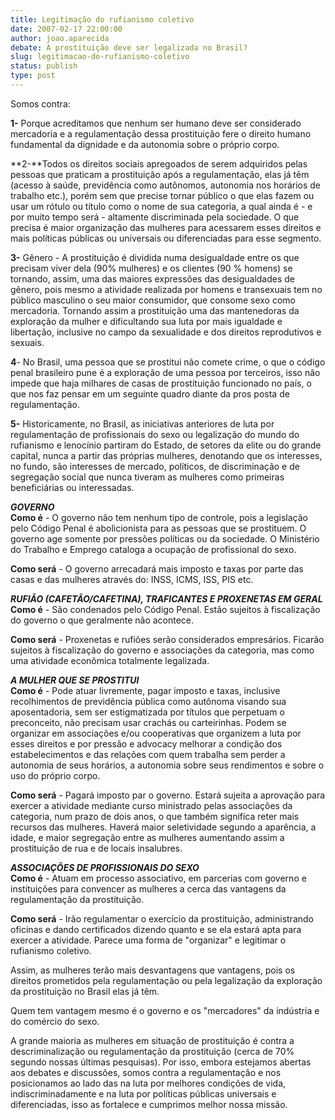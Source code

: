 ```yaml
---
title: Legitimação do rufianismo coletivo
date: 2007-02-17 22:00:00
author: joao.aparecida
debate: A prostituição deve ser legalizada no Brasil?
slug: legitimacao-do-rufianismo-coletivo
status: publish 
type: post
---
```


  
Somos contra:  
  
**1-** Porque acreditamos que nenhum ser humano deve ser considerado mercadoria e a regulamentação dessa prostituição fere o direito humano fundamental da dignidade e da autonomia sobre o próprio corpo.  
  
**2-**Todos os direitos sociais apregoados de serem adquiridos pelas pessoas que praticam a prostituição após a regulamentação, elas já têm (acesso à saúde, previdência como autônomos, autonomia nos horários de trabalho etc.), porém sem que precise tornar público o que elas fazem ou usar um rótulo ou título como o nome de sua categoria, a qual ainda é - e por muito tempo será - altamente discriminada pela sociedade. O que precisa é maior organização das mulheres para acessarem esses direitos e mais políticas públicas ou universais ou diferenciadas para esse segmento.  
  
**3-** Gênero - A prostituição é dividida numa desigualdade entre os que precisam viver dela (90% mulheres) e os clientes (90 % homens) se tornando, assim, uma das maiores expressões das desigualdades de gênero, pois mesmo a atividade realizada por homens e transexuais tem no público masculino o seu maior consumidor, que consome sexo como mercadoria. Tornando assim a prostituição uma das mantenedoras da exploração da mulher e dificultando sua luta por mais igualdade e libertação, inclusive no campo da sexualidade e dos direitos reprodutivos e sexuais.  
  
**4**- No Brasil, uma pessoa que se prostitui não comete crime, o que o código penal brasileiro pune é a exploração de uma pessoa por terceiros, isso não impede que haja milhares de casas de prostituição funcionado no país, o que nos faz pensar em um seguinte quadro diante da pros posta de regulamentação.  
  
**5-** Historicamente, no Brasil, as iniciativas anteriores de luta por regulamentação de profissionais do sexo ou legalização do mundo do rufianismo e lenocínio partiram do Estado, de setores da elite ou do grande capital, nunca a partir das próprias mulheres, denotando que os interesses, no fundo, são interesses de mercado, políticos, de discriminação e de segregação social que nunca tiveram as mulheres como primeiras beneficiárias ou interessadas.  
  
***GOVERNO***  
**Como é** - O governo não tem nenhum tipo de controle, pois a legislação pelo Código Penal é abolicionista para as pessoas que se prostituem. O governo age somente por pressões políticas ou da sociedade. O Ministério do Trabalho e Emprego cataloga a ocupação de profissional do sexo.  
  
**Como será** - O governo arrecadará mais imposto e taxas por parte das casas e das mulheres através do: INSS, ICMS, ISS, PIS etc.  
  
***RUFIÃO (CAFETÃO/CAFETINA), TRAFICANTES E PROXENETAS EM GERAL***  
**Como é** - São condenados pelo Código Penal. Estão sujeitos à fiscalização do governo o que geralmente não acontece.  
  
**Como será** - Proxenetas e rufiões serão considerados empresários. Ficarão sujeitos à fiscalização do governo e associações da categoria, mas como uma atividade econômica totalmente legalizada.  
  
***A MULHER QUE SE PROSTITUI***  
**Como é** - Pode atuar livremente, pagar imposto e taxas, inclusive recolhimentos de previdência pública como autônoma visando sua aposentadoria, sem ser estigmatizada por títulos que perpetuam o preconceito, não precisam usar crachás ou carteirinhas. Podem se organizar em associações e/ou cooperativas que organizem a luta por esses direitos e por pressão e advocacy melhorar a condição dos estabelecimentos e das relações com quem trabalha sem perder a autonomia de seus horários, a autonomia sobre seus rendimentos e sobre o uso do próprio corpo.  
  
**Como será** - Pagará imposto par o governo. Estará sujeita a aprovação para exercer a atividade mediante curso ministrado pelas associações da categoria, num prazo de dois anos, o que também significa reter mais recursos das mulheres. Haverá maior seletividade segundo a aparência, a idade, e maior segregação entre as mulheres aumentando assim a prostituição de rua e de locais insalubres.  
  
***ASSOCIAÇÕES DE PROFISSIONAIS DO SEXO***  
**Como é** - Atuam em processo associativo, em parcerias com governo e instituições para convencer as mulheres a cerca das vantagens da regulamentação da prostituição.   
  
**Como será** - Irão regulamentar o exercício da prostituição, administrando oficinas e dando certificados dizendo quanto e se ela estará apta para exercer a atividade. Parece uma forma de "organizar" e legitimar o rufianismo coletivo.  
  
Assim, as mulheres terão mais desvantagens que vantagens, pois os direitos prometidos pela regulamentação ou pela legalização da exploração da prostituição no Brasil elas já têm.  
  
Quem tem vantagem mesmo é o governo e os "mercadores" da indústria e do comércio do sexo.  
  
A grande maioria as mulheres em situação de prostituição é contra a descriminalização ou regulamentação da prostituição (cerca de 70% segundo nossas últimas pesquisas). Por isso, embora estejamos abertas aos debates e discussões, somos contra a regulamentação e nos posicionamos ao lado das na luta por melhores condições de vida, indiscriminadamente e na luta por políticas públicas universais e diferenciadas, isso as fortalece e cumprimos melhor nossa missão.
